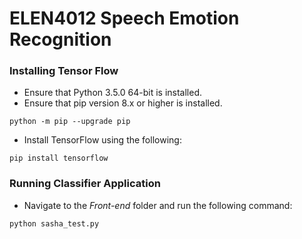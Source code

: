 <h1> ELEN4012 Speech Emotion Recognition </h1>

<h3>Installing Tensor Flow</h3>

- Ensure that Python 3.5.0 64-bit is installed. 
- Ensure that pip version 8.x or higher is installed. 

``` python -m pip --upgrade pip ```

- Install TensorFlow using the following:

``` pip install tensorflow ```

<h3>Running Classifier Application</h3>

- Navigate to the <i>Front-end</i> folder and run the following command:

``` python sasha_test.py ```


